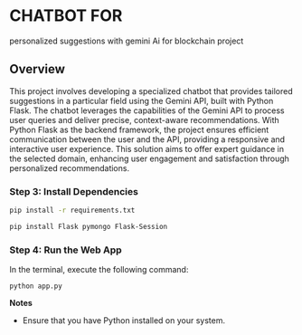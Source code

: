 # CHATBOT FOR 

personalized suggestions with gemini Ai for blockchain project

## Overview
 This project involves developing a specialized chatbot that provides tailored suggestions in a particular field using the Gemini API, built with Python Flask. The chatbot leverages the capabilities of the Gemini API to process user queries and deliver precise, context-aware recommendations. With Python Flask as the backend framework, the project ensures efficient communication between the user and the API, providing a responsive and interactive user experience. This solution aims to offer expert guidance in the selected domain, enhancing user engagement and satisfaction through personalized recommendations.


### Step 3: Install Dependencies
```bash
pip install -r requirements.txt

pip install Flask pymongo Flask-Session

```
### Step 4: Run the Web App
In the terminal, execute the following command:

```
python app.py
```

**Notes**
* Ensure that you have Python installed on your system.

